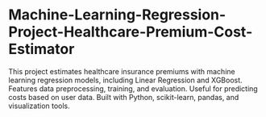# Machine-Learning-Regression-Project-Healthcare-Premium-Cost-Estimator
This project estimates healthcare insurance premiums with machine learning regression models, including Linear Regression and XGBoost. Features data preprocessing, training, and evaluation. Useful for predicting costs based on user data. Built with Python, scikit-learn, pandas, and visualization tools.
